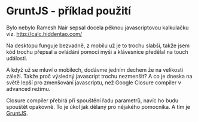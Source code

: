 GruntJS - příklad použití
==========================

Bylo nebylo Ramesh Nair sepsal docela pěknou javascriptovou kalkulačku viz. http://calc.hiddentao.com/

Na desktopu funguje bezvadně, z mobilu už je to trochu slabší, takže jsem kód trochu přepsal a ovládání pomocí
myši a klávesnice předělal na touch události. 

A když už se mluví o mobilech, dodávme jedním dechem že na velikosti záleží. Takže proč výsledný javascript trochu nezmenšit? A co je dneska na světě lepší pro zmenšování javascriptu, než Google Closure compiler v advanced režimu. 

Closure compiler přebírá při spouštění řadu parametrů, navíc ho budu spouštět opakovně. To je úkol jak dělaný pro nějakého pomocníka. A tím je [GruntJS](http://gruntjs.com/ "Grunt JS"). 